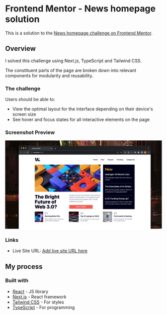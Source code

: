 # Frontend Mentor - News homepage solution

This is a solution to the [News homepage challenge on Frontend Mentor](https://www.frontendmentor.io/challenges/news-homepage-H6SWTa1MFl).

## Overview

I solved this challenge using Next.js, TypeScript and Tailwind CSS.

The constituent parts of the page are broken down into relevant components for modularity and reusability.

### The challenge

Users should be able to:

- View the optimal layout for the interface depending on their device's screen size
- See hover and focus states for all interactive elements on the page

### Screenshot Preview

![](screenshot.png)

### Links

- Live Site URL: [Add live site URL here](https://your-live-site-url.com)

## My process

### Built with

- [React](https://reactjs.org/) - JS library
- [Next.js](https://nextjs.org/) - React framework
- [Tailwind CSS](https://tailwindcss.com/) - For styles
- [TypeScript](https://www.typescriptlang.org/) - For programming
